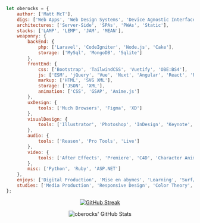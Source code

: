 ```javascript
let oberocks = {
    author: ['Matt McT'],
    digs: ['Web Apps', 'Web Design Systems', 'Device Agnostic Interfaces', 'Data Visualization', 'Accessibility'],
    architectures: ['Server-Side', 'SPAs', 'PWAs', 'Static'],
    stacks: ['LAMP', 'LEMP', 'JAM', 'MEAN'],
    weaponry: {
        backEnd: {
            php: ['Laravel', 'CodeIgniter', 'Node.js', 'Cake'],
            storage: ['MySql', 'MongoDB', 'Sqlite']
        },
        frontEnd: {
            css: ['Bootstrap', 'TailwindCSS', 'Vuetify', 'OBE:BS4'],
            js: ['ESM', 'jQuery', 'Vue', 'Nuxt', 'Angular', 'React', 'Redux', 'D3', 'Charts.js'],
            markup: ['HTML', 'SVG XML'],
            storage: ['JSON', 'XML'],
            animation: ['CSS', 'GSAP', 'Anime.js']
        },
        uxDesign: {
            tools: ['Much Browsers', 'Figma', 'XD']
        },
        visualDesign: {
            tools: ['Illustrator', 'Photoshop', 'InDesign', 'Keynote', 'PowerPoint']
        },
        audio: {
            tools: ['Reason', 'Pro Tools', 'Live']
        },
        video: {
            tools: ['After Effects', 'Premiere', 'C4D', 'Character Animator', 'iMovie']
        },
        misc: ['Python', 'Ruby', 'ASP.NET']
    },
    enjoys: ['Digital Production', 'Mise en abymes', 'Learning', 'Surf/Skate', 'Pizza', 'Video Games'],
    studies: ['Media Production', 'Responsive Design', 'Color Theory', 'Behaviorial Psychology', 'Kinesiology']
};
```


<div align="center">

[![GitHub Streak](http://github-readme-streak-stats.herokuapp.com?user=oberocks&theme=dracula&hide_border=true)](https://git.io/streak-stats)

![oberocks' GitHub Stats](https://github-readme-stats.vercel.app/api?username=oberocks&count_private=true&show_icons=true&hide_border=true&theme=dracula)

<!---
![Top Languages](https://github-readme-stats.vercel.app/api/top-langs/?username=oberocks&layout=compact&langs_count=8&hide_border=true&theme=dracula&count_private=true)
--->

<div>



<!--
**oberocks/oberocks** is a ✨ _special_ ✨ repository because its `README.md` (this file) appears on your GitHub profile.



<p align="center">
  <b>Some Links:</b><br>
  <a href="#">Link 1</a> |
  <a href="#">Link 2</a> |
  <a href="#">Link 3</a>
  <br><br>
  <img src="http://s.4cdn.org/image/title/105.gif">
</p>




Here are some ideas to get you started:

- 🔭 I’m currently working on ...
- 🌱 I’m currently learning ...
- 👯 I’m looking to collaborate on ...
- 🤔 I’m looking for help with ...
- 💬 Ask me about ...
- 📫 How to reach me: ...
- ⚡ Fun fact: ...
- https://github.com/anuraghazra/github-readme-stats
-->
